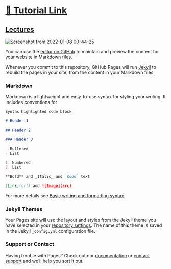 # [ 📀 Tutorial Link](https://drive.google.com/file/d/1oK62Dp0h_kkEwoleKEmJHWwaf9pJm8YH/view?usp=drivesdk)

## [Lectures](https://thatbeautifuldream.github.io/test-markdown/routes/lectures.html)

![Screenshot from 2022-01-08 00-44-25](https://user-images.githubusercontent.com/28717686/148595260-de47e6a6-2dfa-4df8-8653-fffdddb40ec5.png)


You can use the [editor on GitHub](https://github.com/thatbeautifuldream/test-markdown/edit/main/README.md) to maintain and preview the content for your website in Markdown files.

Whenever you commit to this repository, GitHub Pages will run [Jekyll](https://jekyllrb.com/) to rebuild the pages in your site, from the content in your Markdown files.

### Markdown

Markdown is a lightweight and easy-to-use syntax for styling your writing. It includes conventions for

```markdown
Syntax highlighted code block

# Header 1

## Header 2

### Header 3

- Bulleted
- List

1. Numbered
2. List

**Bold** and _Italic_ and `Code` text

[Link](url) and ![Image](src)
```

For more details see [Basic writing and formatting syntax](https://docs.github.com/en/github/writing-on-github/getting-started-with-writing-and-formatting-on-github/basic-writing-and-formatting-syntax).

### Jekyll Themes

Your Pages site will use the layout and styles from the Jekyll theme you have selected in your [repository settings](https://github.com/thatbeautifuldream/test-markdown/settings/pages). The name of this theme is saved in the Jekyll `_config.yml` configuration file.

### Support or Contact

Having trouble with Pages? Check out our [documentation](https://docs.github.com/categories/github-pages-basics/) or [contact support](https://support.github.com/contact) and we’ll help you sort it out.
